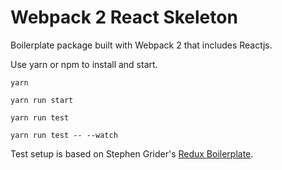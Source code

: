 # Webpack 2 React Skeleton

Boilerplate package built with Webpack 2 that includes Reactjs.

Use yarn or npm to install and start.

```
yarn

yarn run start

yarn run test

yarn run test -- --watch
```

Test setup is based on Stephen Grider's [Redux Boilerplate](https://github.com/StephenGrider/ReduxSimpleStarter).
